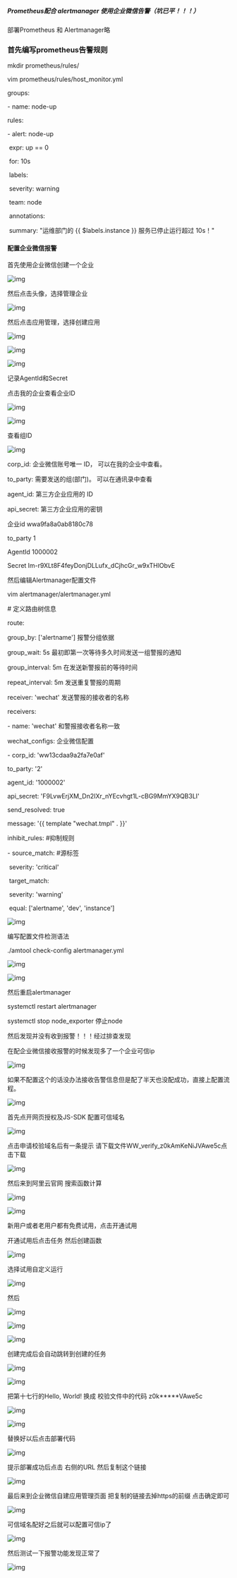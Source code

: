 ##### Prometheus配合 alertmanager 使用企业微信告警（坑已平！！！）





部署Prometheus 和 Alertmanager略



### **首先编写prometheus告警规则**

mkdir prometheus/rules/



vim prometheus/rules/host_monitor.yml



groups:

\- name: node-up

  rules:

  \- alert: node-up

​    expr: up == 0

​    for: 10s

​    labels:

​      severity: warning

​      team: node

​    annotations:

​      summary: "运维部门的 {{ $labels.instance }} 服务已停止运行超过 10s！"



#### 配置企业微信报警

首先使用企业微信创建一个企业

![img](assets/prometheus企业微信告警/1680004751417-f41a0e5c-7ee9-4e77-a044-d234cfa7d3d5.png)

然后点击头像，选择管理企业

![img](assets/prometheus企业微信告警/1680004751706-11484961-6cc7-4740-8349-ada4937a434a.png)



然后点击应用管理，选择创建应用

![img](assets/prometheus企业微信告警/1680004752015-81931120-c6d3-4c77-befc-fb3b2207f328.png)



![img](assets/prometheus企业微信告警/1680004752413-018c11cc-aba8-462d-877c-7a5c38ee2c74.png)









![img](assets/prometheus企业微信告警/1680004752683-93af646f-ddcf-4d11-a190-173cd861210b.png)

记录AgentId和Secret   

点击我的企业查看企业ID

![img](assets/prometheus企业微信告警/1680004752969-35a8ebce-f648-4eff-b1b1-350aa60e4f6e.png)

![img](assets/prometheus企业微信告警/1680004753222-900c4e6f-8b22-4177-b053-ed2841501a98.png)

查看组ID

![img](assets/prometheus企业微信告警/1680004753512-3d8c90fe-b739-4ae7-9597-af1b1b605d3f.png)

corp_id: 企业微信账号唯一 ID， 可以在我的企业中查看。

to_party: 需要发送的组(部门)。 可以在通讯录中查看

agent_id: 第三方企业应用的 ID 

api_secret: 第三方企业应用的密钥



企业id wwa9fa8a0ab8180c78

to_party 1

AgentId 1000002  

Secret lm-r9XLt8F4feyDonjDLLufx_dCjhcGr_w9xTHlObvE



然后编辑Alertmanager配置文件



vim alertmanager/alertmanager.yml

\# 定义路由树信息

route:

  group_by: ['alertname']	报警分组依据

  group_wait: 5s	最初即第一次等待多久时间发送一组警报的通知

  group_interval: 5m		在发送新警报前的等待时间

  repeat_interval: 5m		发送重复警报的周期 

  receiver: 'wechat'		发送警报的接收者的名称

receivers:

\- name: 'wechat'	和警报接收者名称一致

  wechat_configs:		企业微信配置

  \- corp_id: 'ww13cdaa9a2fa7e0af'

   to_party: '2'

   agent_id: '1000002'

   api_secret: 'F9LvwErjXM_Dn2IXr_nYEcvhgt1L-cBG9MmYX9QB3LI'

   send_resolved: true

   message: '{{ template "wechat.tmpl" . }}'



inhibit_rules: #抑制规则

  \- source_match: #源标签

​     severity: 'critical'

​    target_match:

​     severity: 'warning'

​    equal: ['alertname', 'dev', 'instance']

![img](assets/prometheus企业微信告警/1680004753843-ac731331-d920-48b4-bb4c-a0805fcb5c9c.png)



编写配置文件检测语法

./amtool check-config alertmanager.yml

![img](assets/prometheus企业微信告警/1680004754282-3e4017e2-ed22-47e6-9331-94d1398d7b28.png)

![img](assets/prometheus企业微信告警/1680004754740-2908354b-cb87-4951-a96c-cbad80e75067.png)

然后重启alertmanager 



systemctl restart alertmanager



systemctl stop node_exporter  停止node





然后发现并没有收到报警！！！经过排查发现



在配企业微信接收报警的时候发现多了一个企业可信ip

![img](assets/prometheus企业微信告警/1680004755133-db5131c9-9f29-4b73-ba88-11888a872135.png)



如果不配置这个的话没办法接收告警信息但是配了半天也没配成功，直接上配置流程。

![img](assets/prometheus企业微信告警/1680004755396-4abff05f-8ef3-4c33-b84e-b31dfc1ea839.png)

首先点开网页授权及JS-SDK 配置可信域名



![img](assets/prometheus企业微信告警/1680004755724-12c5e56e-bf37-4225-9d13-53b84e0db915.png)

点击申请校验域名后有一条提示 请下载文件WW_verify_z0kAmKeNiJVAwe5c点击下载

![img](assets/prometheus企业微信告警/1680004756021-3fff6241-b27d-4e95-a39b-2254565fda79.png)



然后来到阿里云官网  搜索函数计算

![img](assets/prometheus企业微信告警/1680004756307-2ab88134-c875-4ec8-9583-78f4de4b3e8d.png)

![img](assets/prometheus企业微信告警/1680004756744-4f1197df-5043-45e6-a5e3-818d66dc22b3.png)



新用户或者老用户都有免费试用，点击开通试用



开通试用后点击任务 然后创建函数

![img](assets/prometheus企业微信告警/1680004757061-71b7c940-ff76-48c4-a870-1d13e86b7fdb.png)

选择试用自定义运行

![img](assets/prometheus企业微信告警/1680004757378-9c5098af-8a04-4362-80d9-b2a0c0f4de9a.png)

然后

![img](assets/prometheus企业微信告警/1680004757684-8cb1ce56-e855-4f81-9415-24d751ccd4ad.png)

![img](assets/prometheus企业微信告警/1680004758315-54290aa0-c18c-445c-bfeb-5cdcde40f7a5.png)

![img](assets/prometheus企业微信告警/1680004758652-42ade835-2e18-4977-837f-114c457e639a.png)

创建完成后会自动跳转到创建的任务

![img](assets/prometheus企业微信告警/1680004759041-66d07c1f-51d8-4dc9-9d43-de68fd08dd0b.png)

![img](assets/prometheus企业微信告警/1680004759470-46f66c7e-2d51-457c-ae3c-914aeea009a1.png)

把第十七行的Hello, World!   换成 校验文件中的代码 z0k*****VAwe5c

![img](assets/prometheus企业微信告警/1680004759713-bb44d009-a1ea-41fc-991a-6edd4e6f3232.png)

![img](assets/prometheus企业微信告警/1680004759969-f5a031e5-9d7d-4fac-be6d-77900176c69f.png)

替换好以后点击部署代码

![img](assets/prometheus企业微信告警/1680004760420-f2f48b3e-c25e-4965-af41-b6262e94c374.png)

提示部署成功后点击     右侧的URL  然后复制这个链接

![img](assets/prometheus企业微信告警/1680004760706-28d3db43-2974-410d-9bfb-633b080cc800.png)

最后来到企业微信自建应用管理页面 把复制的链接去掉https的前缀  点击确定即可

![img](assets/prometheus企业微信告警/1680004761026-6dd92e34-c410-4bcd-a895-d0f2b0a8bf34.png)

可信域名配好之后就可以配置可信ip了

![img](assets/prometheus企业微信告警/1680004761402-79a68f18-e992-4503-b36c-d897aa0e872b.png)

然后测试一下报警功能发现正常了



![img](assets/prometheus企业微信告警/1680004761707-f771a498-0145-4751-9367-82628f39ac5b.png)